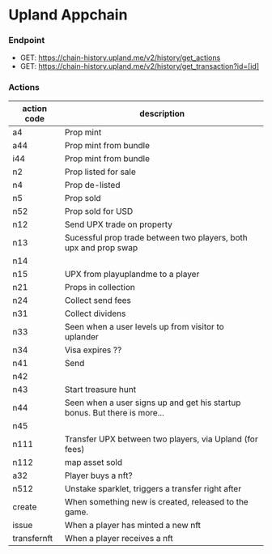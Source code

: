 # Upland Appchain 

### Endpoint
* GET:    https://chain-history.upland.me/v2/history/get_actions
* GET:   https://chain-history.upland.me/v2/history/get_transaction?id=[id]


### Actions
| action code | description | 
|--------------|--------------|
| a4 | Prop mint|
| a44 | Prop mint from bundle |
| i44 | Prop mint from bundle |
| n2 | Prop listed for sale |
| n4 | Prop de-listed |
| n5 | Prop sold |
| n52 | Prop sold for USD |
| n12 | Send UPX trade on property |
| n13 | Sucessful prop trade between two players, both upx and prop swap |
| n14 | |
| n15 | UPX from playuplandme to a player | 
| n21 | Props in collection |
| n24 | Collect send fees |
| n31 | Collect dividens | 
| n33 | Seen when a user levels up from visitor to uplander | 
| n34 | Visa expires ?? | 
| n41 | Send |
| n42 | |
| n43 | Start treasure hunt | 
| n44 | Seen when a user signs up and get his startup bonus. But there is more... |  
| n45 | | 
| n111 | Transfer UPX between two players, via Upland (for fees) |
| n112 | map asset sold |
| a32 | Player buys a nft? |
| n512 | Unstake sparklet, triggers a transfer right after |
| create | When something new is created, released to the game. |
| issue | When a player has minted a new nft |
| transfernft | When a player receives a nft |  


